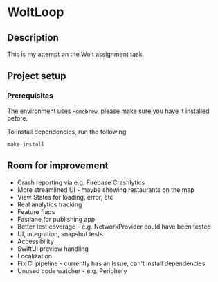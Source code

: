 # WoltLoop
## Description
This is my attempt on the Wolt assignment task.
## Project setup
### Prerequisites
The environment uses `Homebrew`, please make sure you have it installed before.

To install dependencies, run the following
```
make install
```

## Room for improvement
- Crash reporting via e.g. Firebase Crashlytics
- More streamlined UI - maybe showing restaurants on the map
- View States for loading, error, etc
- Real analytics tracking
- Feature flags
- Fastlane for publishing app
- Better test coverage - e.g. NetworkProvider could have been tested
- UI, integration, snapshot tests
- Accessibility
- SwiftUI preview handling
- Localization
- Fix CI pipeline - currently has an issue, can't install dependencies
- Unused code watcher - e.g. Periphery